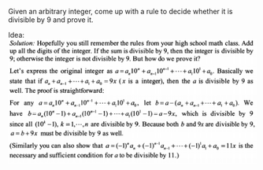 Given an arbitrary integer, come up with a rule to decide whether it is divisible by 9 and prove it.

Idea:
![alt text](division_by_9_1.PNG "Solution")


